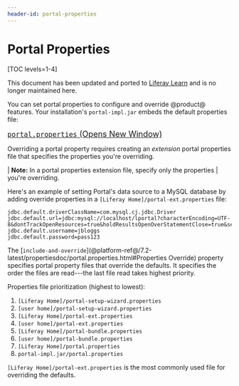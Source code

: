```yaml
---
header-id: portal-properties
---
```


# Portal Properties

[TOC levels=1-4]

<aside class="alert alert-info">
  <span class="wysiwyg-color-blue120">This document has been updated and ported to <a href="https://learn.liferay.com/dxp/latest/en/installation-and-upgrades/reference/portal-properties.html">Liferay Learn</a> and is no longer maintained here.</span>
</aside>

You can set portal properties to configure and override @product@ features. Your
installation's `portal-impl.jar` embeds the default properties file: 

<p>
<span style="font-size:18px;">
<a href="@platform-ref@/7.2-latest/propertiesdoc/portal.properties.html">
<code>portal.properties</code>
<span class="opens-new-window-accessible"> (Opens New Window)</span>
</a>
</span>
</p>

Overriding a portal property requires creating an *extension* portal properties
file that specifies the properties you're overriding. 

| **Note:** In a portal properties extension file, specify only the properties
| you're overriding. 

Here's an example of setting Portal's data source to a MySQL database by adding
override properties in a `[Liferay Home]/portal-ext.properties` file:

```properties
jdbc.default.driverClassName=com.mysql.cj.jdbc.Driver
jdbc.default.url=jdbc:mysql://localhost/lportal?characterEncoding=UTF-8&dontTrackOpenResources=true&holdResultsOpenOverStatementClose=true&serverTimezone=GMT&useFastDateParsing=false&useUnicode=true
jdbc.default.username=jbloggs
jdbc.default.password=pass123
```

The
[`include-and-override`](@platform-ref@/7.2-latest/propertiesdoc/portal.properties.html#Properties Override)
property specifies portal property files that override the defaults. It
specifies the order the files are read---the last file read takes highest
priority. 

Properties file prioritization (highest to lowest):

1. `[Liferay Home]/portal-setup-wizard.properties`
2. `[user home]/portal-setup-wizard.properties`
3. `[Liferay Home]/portal-ext.properties`
4. `[user home]/portal-ext.properties`
5. `[Liferay Home]/portal-bundle.properties`
6. `[user home]/portal-bundle.properties`
7. `[Liferay Home]/portal.properties`
8. `portal-impl.jar/portal.properties`

`[Liferay Home]/portal-ext.properties` is the most commonly used file for
overriding the defaults. 
